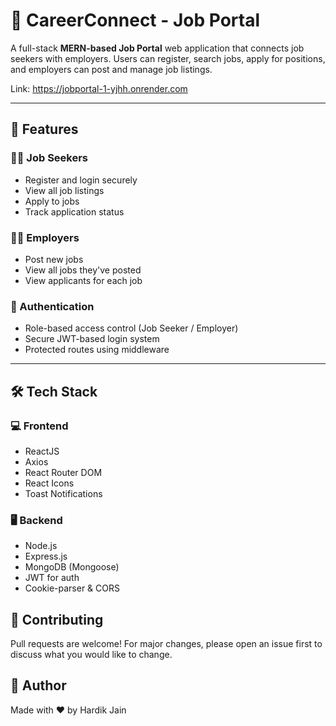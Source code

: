 # 💼 CareerConnect - Job Portal

A full-stack **MERN-based Job Portal** web application that connects job seekers with employers. Users can register, search jobs, apply for positions, and employers can post and manage job listings.

Link: https://jobportal-1-yjhh.onrender.com

---

## 🚀 Features

### 👨‍💻 Job Seekers
- Register and login securely
- View all job listings
- Apply to jobs
- Track application status

### 🧑‍💼 Employers
- Post new jobs
- View all jobs they've posted
- View applicants for each job

### 🔐 Authentication
- Role-based access control (Job Seeker / Employer)
- Secure JWT-based login system
- Protected routes using middleware

---

## 🛠️ Tech Stack

### 💻 Frontend
- ReactJS
- Axios
- React Router DOM
- React Icons
- Toast Notifications

### 🖥️ Backend
- Node.js
- Express.js
- MongoDB (Mongoose)
- JWT for auth
- Cookie-parser & CORS

## 🙌 Contributing
Pull requests are welcome! For major changes, please open an issue first to discuss what you would like to change.

## 🔗 Author
Made with ❤️ by Hardik Jain

